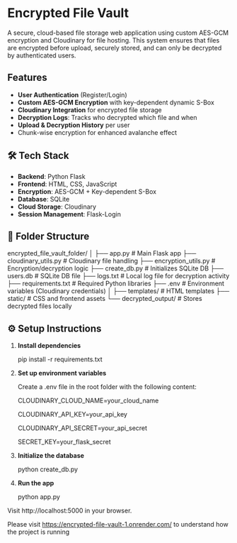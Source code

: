 # Encrypted File Vault

A secure, cloud-based file storage web application using custom AES-GCM encryption and Cloudinary for file hosting. This system ensures that files are encrypted before upload, securely stored, and can only be decrypted by authenticated users.

## Features

-  **User Authentication** (Register/Login)
-  **Custom AES-GCM Encryption** with key-dependent dynamic S-Box
-  **Cloudinary Integration** for encrypted file storage
-  **Decryption Logs**: Tracks who decrypted which file and when
-  **Upload & Decryption History** per user
-  Chunk-wise encryption for enhanced avalanche effect

## 🛠️ Tech Stack

- **Backend**: Python Flask  
- **Frontend**: HTML, CSS, JavaScript 
- **Encryption**: AES-GCM + Key-dependent S-Box  
- **Database**: SQLite  
- **Cloud Storage**: Cloudinary  
- **Session Management**: Flask-Login  

## 📁 Folder Structure
encrypted_file_vault_folder/
│
├── app.py # Main Flask app
├── cloudinary_utils.py # Cloudinary file handling
├── encryption_utils.py # Encryption/decryption logic
├── create_db.py # Initializes SQLite DB
├── users.db # SQLite DB file
├── logs.txt # Local log file for decryption activity
├── requirements.txt # Required Python libraries
├── .env # Environment variables (Cloudinary credentials)
│
├── templates/ # HTML templates
├── static/ # CSS and frontend assets
└── decrypted_output/ # Stores decrypted files locally


## ⚙️ Setup Instructions

1. **Install dependencies**

     pip install -r requirements.txt

3. **Set up environment variables**

     Create a .env file in the root folder with the following content:

     CLOUDINARY_CLOUD_NAME=your_cloud_name

     CLOUDINARY_API_KEY=your_api_key

     CLOUDINARY_API_SECRET=your_api_secret

     SECRET_KEY=your_flask_secret
5. **Initialize the database**

     python create_db.py
7. **Run the app**

     python app.py
   
Visit http://localhost:5000 in your browser.

Please visit https://encrypted-file-vault-1.onrender.com/ to understand how the project is running
